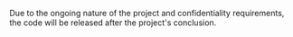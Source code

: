 Due to the ongoing nature of the project and confidentiality requirements, the code will be released after the project's conclusion.
